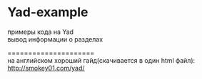 # Yad-example
примеры кода на Yad<br>
вывод информации о разделах

=====================<br>
на английском хороший гайд(скачивается в один html файл):
http://smokey01.com/yad/
